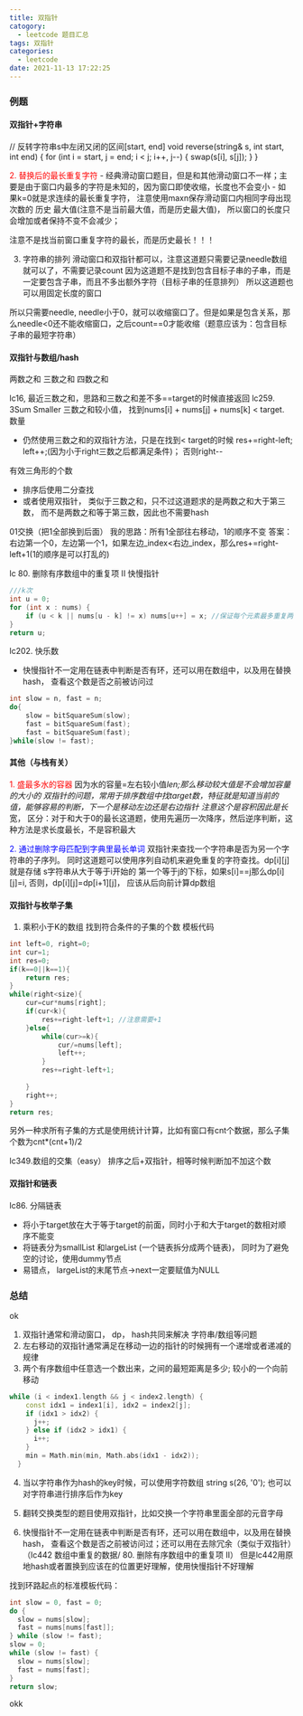 ```yaml
---
title: 双指针
catogory:
  - leetcode 题目汇总
tags: 双指针
categories:
  - leetcode
date: 2021-11-13 17:22:25
---
```


### 例题
#### 双指针+字符串
// 反转字符串s中左闭又闭的区间[start, end]
void reverse(string& s, int start, int end) {
    for (int i = start, j = end; i < j; i++, j--) {
        swap(s[i], s[j]);
    }
}


<font color=red> 2. 替换后的最长重复字符</font>
    - 经典滑动窗口题目，但是和其他滑动窗口不一样；主要是由于窗口内最多的字符是未知的，因为窗口即使收缩，长度也不会变小
    - 如果k=0就是求连续的最长重复字符， 注意使用maxn保存滑动窗口内相同字母出现次数的 历史 最大值(注意不是当前最大值，而是历史最大值)， 所以窗口的长度只会增加或者保持不变不会减少；

注意不是找当前窗口重复字符的最长，而是历史最长！！！


3. 字符串的排列
滑动窗口和双指针都可以，注意这道题只需要记录needle数组就可以了，不需要记录count
因为这道题不是找到包含目标子串的子串，而是一定要包含子串，而且不多出额外字符（目标子串的任意排列）
所以这道题也可以用固定长度的窗口

所以只需要needle, needle小于0，就可以收缩窗口了。但是如果是包含关系，那么needle<0还不能收缩窗口，之后count==0才能收缩（题意应该为：包含目标子串的最短字符串）



####  双指针与数组/hash
两数之和
三数之和
四数之和

lc16, 最近三数之和，思路和三数之和差不多==target的时候直接返回
lc259. 3Sum Smaller 三数之和较小值， 找到nums[i] + nums[j] + nums[k] < target. 数量
- 仍然使用三数之和的双指针方法，只是在找到< target的时候 res+=right-left; left++;(因为小于right三数之后都满足条件)； 
否则right--


有效三角形的个数
- 排序后使用二分查找
- 或者使用双指针， 类似于三数之和，只不过这道题求的是两数之和大于第三数， 而不是两数之和等于第三数，因此也不需要hash

01交换（把1全部换到后面）
我的思路：所有1全部往右移动，1的顺序不变
答案：右边第一个0，左边第一个1，如果左边_index<右边_index，那么res+=right-left+1(1的顺序是可以打乱的)

lc 80. 删除有序数组中的重复项 II
快慢指针
```C++
///k次
int u = 0; 
for (int x : nums) {
    if (u < k || nums[u - k] != x) nums[u++] = x; //保证每个元素最多重复两次，同理可以类推到k次
}
return u;

```

lc202. 快乐数
- 快慢指针不一定用在链表中判断是否有环，还可以用在数组中，以及用在替换hash， 查看这个数是否之前被访问过
```C++
int slow = n, fast = n;
do{
    slow = bitSquareSum(slow);
    fast = bitSquareSum(fast);
    fast = bitSquareSum(fast);
}while(slow != fast);
```



#### 其他（与栈有关）
<font color=red>1. 盛最多水的容器</font>
因为水的容量=左右较小值*len;那么移动较大值是不会增加容量的大小的
双指针的问题，常用于排序数组中找target数，特征就是知道当前的值，能够容易的判断，下一个是移动左边还是右边指针
注意这个是容积因此是长*宽，
区分：对于和大于0的最长这道题，使用先遍历一次降序，然后逆序判断，这种方法是求长度最长，不是容积最大

<font color=blue>2. 通过删除字母匹配到字典里最长单词</font>
双指针来查找一个字符串是否为另一个字符串的子序列。
同时这道题可以使用序列自动机来避免重复的字符查找。dp[i][j]  就是存储 s字符串从大于等于i开始的 第一个等于j的下标，如果s[i]==j那么dp[i][j]=i, 否则，dp[i][j]=dp[i+1][j]， 应该从后向前计算dp数组


#### 双指针与枚举子集
1. 乘积小于K的数组
找到符合条件的子集的个数
模板代码
```C++
int left=0, right=0;
int cur=1;
int res=0;
if(k==0||k==1){
    return res;
}
while(right<size){
    cur=cur*nums[right];
    if(cur<k){
        res+=right-left+1; //注意需要+1
    }else{
        while(cur>=k){
            cur/=nums[left];
            left++;
        }
        res+=right-left+1;
        
    }
    right++;
}
return res;
```

另外一种求所有子集的方式是使用统计计算，比如有窗口有cnt个数据，那么子集个数为cnt*(cnt+1)/2

lc349.数组的交集（easy）
排序之后+双指针，相等时候判断加不加这个数

#### 双指针和链表
lc86. 分隔链表
- 将小于target放在大于等于target的前面，同时小于和大于target的数相对顺序不能变
- 将链表分为smallList 和largeList (一个链表拆分成两个链表)， 同时为了避免空的讨论，使用dummy节点
- 易错点， largeList的末尾节点->next一定要赋值为NULL



### 总结
ok
1. 双指针通常和滑动窗口， dp， hash共同来解决 字符串/数组等问题
2. 左右移动的双指针通常满足在移动一边的指针的时候拥有一个递增或者递减的规律
3. 两个有序数组中任意选一个数出来，之间的最短距离是多少; 较小的一个向前移动
```C++
while (i < index1.length && j < index2.length) {
    const idx1 = index1[i], idx2 = index2[j];
    if (idx1 > idx2) {
      j++;
    } else if (idx2 > idx1) {
      i++;
    }
    min = Math.min(min, Math.abs(idx1 - idx2));
  }
```
4. 当以字符串作为hash的key时候，可以使用字符数组 string s(26, '0'); 也可以对字符串进行排序后作为key

5. 翻转交换类型的题目使用双指针，比如交换一个字符串里面全部的元音字母

6. 快慢指针不一定用在链表中判断是否有环，还可以用在数组中，以及用在替换hash， 查看这个数是否之前被访问过；还可以用在去除冗余（类似于双指针）（lc442 数组中重复的数据/ 80. 删除有序数组中的重复项 II）
但是lc442用原地hash或者置换到应该在的位置更好理解，使用快慢指针不好理解

找到环路起点的标准模板代码：
```C++
int slow = 0, fast = 0;
do {
  slow = nums[slow];
  fast = nums[nums[fast]];
} while (slow != fast);
slow = 0;
while (slow != fast) {
  slow = nums[slow];
  fast = nums[fast];
}
return slow;
```

okk
